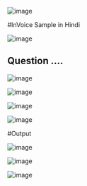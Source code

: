![image](https://github.com/Siddhartha082/Multi_language_Invoice-extractor_Gemini_Pro/assets/110781138/66cc036c-9d09-48f0-b51b-cb30d0d52617)

#InVoice Sample in Hindi

![image](https://github.com/Siddhartha082/Multi_language_Invoice-extractor_Gemini_Pro/assets/110781138/80f87579-2202-42a8-a577-1a939457d4fb)

## Question ….

![image](https://github.com/Siddhartha082/Multi_language_Invoice-extractor_Gemini_Pro/assets/110781138/73bcbecb-c92f-4a7c-a84c-8ac4580fe1f9)

![image](https://github.com/Siddhartha082/Multi_language_Invoice-extractor_Gemini_Pro/assets/110781138/bb316708-d4e0-45bc-9951-23df0925fcf9)

![image](https://github.com/Siddhartha082/Multi_language_Invoice-extractor_Gemini_Pro/assets/110781138/eb5386b4-2130-47e3-ba3f-7a908138e47c)

![image](https://github.com/Siddhartha082/Multi_language_Invoice-extractor_Gemini_Pro/assets/110781138/1a890c51-8344-4793-87e2-1d5528b08b46)

#Output

![image](https://github.com/Siddhartha082/Multi_language_Invoice-extractor_Gemini_Pro/assets/110781138/214a385b-3e12-4821-9e79-a5b708471d0c)

![image](https://github.com/Siddhartha082/Multi_language_Invoice-extractor_Gemini_Pro/assets/110781138/4f4589d7-a806-455e-b3aa-3dcac2ece66e)

![image](https://github.com/Siddhartha082/Multi_language_Invoice-extractor_Gemini_Pro/assets/110781138/ea4a32a9-1a88-4675-81f2-ea73999d7a97)

